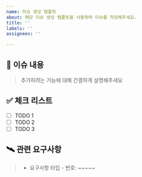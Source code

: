 ```yaml
---
name: 이슈 생성 템플릿
about: 해당 이슈 생성 템플릿을 사용하여 이슈를 작성해주세요.
title: ''
labels: ''
assignees: ''

---
```


## 📝 이슈 내용

> 추가하려는 기능에 대해 간결하게 설명해주세요

## ✅ 체크 리스트

- [ ] TODO 1
- [ ] TODO 2
- [ ] TODO 3

## 🛰️ 관련 요구사항
 > - 요구사항 타입 - 번호: ~~~~~
